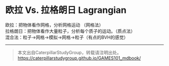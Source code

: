 # 欧拉 Vs. 拉格朗日 Lagrangian

欧拉：把物体看作网格，分析网格运动 （网格法）  
拉格朗日：把物体看作大量粒子，分析每个质子的运动。（质点法）  
混合法：粒子→网格→模拟→网格→粒子（有点的BVH的感觉）  

------------------------------

> 本文出自CaterpillarStudyGroup，转载请注明出处。  
> https://caterpillarstudygroup.github.io/GAMES101_mdbook/